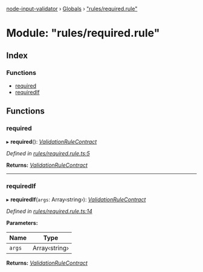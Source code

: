 [node-input-validator](../README.md) › [Globals](../globals.md) › ["rules/required.rule"](_rules_required_rule_.md)

# Module: "rules/required.rule"

## Index

### Functions

* [required](_rules_required_rule_.md#required)
* [requiredIf](_rules_required_rule_.md#requiredif)

## Functions

###  required

▸ **required**(): *[ValidationRuleContract](../interfaces/_contracts_.validationrulecontract.md)*

*Defined in [rules/required.rule.ts:5](https://github.com/bitnbytesio/node-input-validator/blob/952f4ba/src/rules/required.rule.ts#L5)*

**Returns:** *[ValidationRuleContract](../interfaces/_contracts_.validationrulecontract.md)*

___

###  requiredIf

▸ **requiredIf**(`args`: Array‹string›): *[ValidationRuleContract](../interfaces/_contracts_.validationrulecontract.md)*

*Defined in [rules/required.rule.ts:14](https://github.com/bitnbytesio/node-input-validator/blob/952f4ba/src/rules/required.rule.ts#L14)*

**Parameters:**

Name | Type |
------ | ------ |
`args` | Array‹string› |

**Returns:** *[ValidationRuleContract](../interfaces/_contracts_.validationrulecontract.md)*
